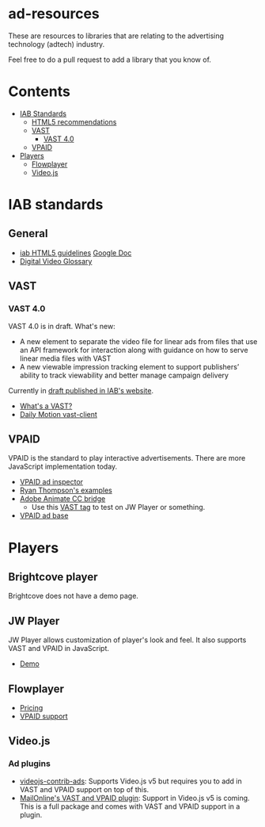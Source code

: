 # ad-resources

These are resources to libraries that are relating to the advertising technology (adtech) industry.

Feel free to do a pull request to add a library that you know of.

# Contents

* [IAB Standards](#iab-standards)
  * [HTML5 recommendations](#html5-recommendations)
  * [VAST](#vast)
    * [VAST 4.0](#vast-40)
  * [VPAID](#vpaid)
* [Players](#players)
  * [Flowplayer](#flowplayer)
  * [Video.js](#videojs)

# IAB standards

## General

* [iab HTML5 guidelines](http://www.iab.com/guidelines/html5-for-digital-advertising-1-0-guidance-for-ad-designers-creative-technologists/) [Google Doc](https://docs.google.com/document/d/1pesMB5eec_kVEczQ5DOY12ZPdpEn4Fhe8fh_Ray96BY/edit)
* [Digital Video Glossary](http://www.iab.com/news/iab-launches-digital-video-glossary/)

## VAST

### VAST 4.0

VAST 4.0 is in draft. What's new:

* A new element to separate the video file for linear ads from files that use an API framework for interaction along with guidance on how to serve linear media files with VAST
* A new viewable impression tracking element to support publishers’ ability to track viewability and better manage campaign delivery

Currently in [draft published in IAB's website](http://www.iab.com/guidelines/digital-video-ad-serving-template-vast-4-0/).

* [What's a VAST?](http://www.iab.com/news/whats-vast-understanding-iab-digital-video-suite/)
* [Daily Motion vast-client](https://github.com/dailymotion/vast-client-js)

## VPAID

VPAID is the standard to play interactive advertisements. There are more JavaScript implementation today.

* [VPAID ad inspector](https://github.com/kahwee/vpaid-ad-inspector)
* [Ryan Thompson's examples](https://github.com/ryanthompson591/vpaidExamples/)
* [Adobe Animate CC bridge](https://github.com/kahwee/animate-vpaid-bridge)
  * Use this [VAST tag](https://s3.amazonaws.com/animate-vpaid-bridge/sample-1.xml) to test on JW Player or something.
* [VPAID ad base](https://github.com/kahwee/vpaid-ad)

# Players

## Brightcove player

Brightcove does not have a demo page.

## JW Player

JW Player allows customization of player's look and feel. It also supports VAST and VPAID in JavaScript.

* [Demo](https://developer.jwplayer.com/tools/ad-tester/)

## Flowplayer

* [Pricing](https://flowplayer.org/pricing/player.html)
* [VPAID support](https://github.com/mantisadnetwork/flowplayer-vpaid)

## Video.js

### Ad plugins

* [videojs-contrib-ads](https://github.com/videojs/videojs-contrib-ads): Supports Video.js v5 but requires you to add in VAST and VPAID support on top of this.
* [MailOnline's VAST and VPAID plugin](https://github.com/MailOnline/videojs-vast-vpaid/): Support in Video.js v5 is coming. This is a full package and comes with VAST and VPAID support in a plugin.
